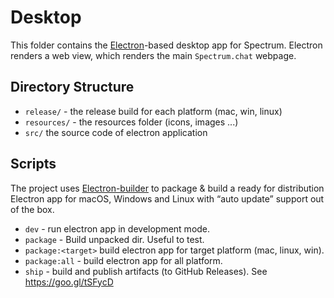 # Desktop

This folder contains the [Electron](https://electronjs.org/)-based desktop app for Spectrum. Electron renders a web view, which renders the main `Spectrum.chat` webpage.

## Directory Structure

* `release/` - the release build for each platform (mac, win, linux)
* `resources/` - the resources folder (icons, images ...)
* `src/` the source code of electron application

## Scripts

The project uses [Electron-builder](https://www.electron.build/)  to package & build a ready for distribution Electron app for macOS, Windows and Linux with “auto update” support out of the box.

* `dev` - run electron app in development mode.
* `package` - Build unpacked dir. Useful to test.
* `package:<target>` build electron app for target platform (mac, linux, win).
* `package:all` - build electron app for all platform.
* `ship` - build and publish artifacts (to GitHub Releases). See https://goo.gl/tSFycD
